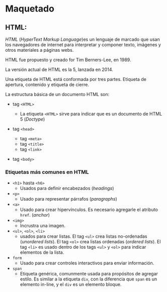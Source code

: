 # Maquetado

## HTML:

*HTML* (_HyperText Markup Language_)es un lenguaje de marcado que usan los navegadores de internet para interpretar y componer texto, imágenes y otros materiales a páginas webs.

HTML fue propuesto y creado for Tim Berners-Lee, en 1989.

La versión actual de HTML es la 5, lanzada en 2014.

Una etiqueta de HTML está conformada por tres partes. Etiqueta de apertura, contenido y etiqueta de cierre.

La estructura básica de un documento HTML son:

- tag `<HTML>`
    - La etiqueta `<HTML>` sirve para indicar que es un documento de HTML 5 (_Doctype_)

- tag `<head>`
    - tag `<meta>`
    - tag `<title>`
    - tag `<link>`

- tag `<body>`


### Etiquetas más comunes en HTML
- `<h1>` hasta `<h6>`
    - Usados para definir encabezados (_headings_)
- `<p>`
    - Usado para representar párrafos (_paragraphs_)
- `<a>`
    - Usado para crear hipervínculos. Es necesario agregarle el atributo `href`. (_anchor_)
- `<img>`
    - Incrustra una imagen.
- `<ul>`, `<ol>`, `<li>`
    - usados para crear listas. El tag `<ul>` crea listas no-ordenadas (_unordered lists_). El tag `<ol>` crea listas ordenadas (_ordered lists_). El tag `<li>` es usado dentro de los tags `<ul>` y `<ol>` para indicar elementos de la lista.
- `form`
    - Usado para crear controles interactivos para enviar información. 
- `span`
    - Etiqueta genérica, comunmente usada para propósitos de agregar estilo. Es similar a la etiqueta `div`, con la diferencia que `span` es un elemento in-line, y el `div` es un elemento bloque.
